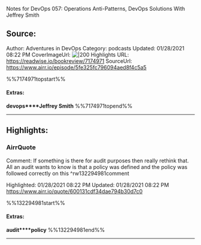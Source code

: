 Notes for DevOps 057: Operations Anti-Patterns, DevOps Solutions With Jeffrey Smith

## Source:
Author: Adventures in DevOps
Category: podcasts
Updated: 01/28/2021 08:22 PM
CoverImageUrl: 
![|200](https://s3.amazonaws.com/devchat.tv/adventures-in-devops.jpg)
Highlights URL: https://readwise.io/bookreview/7174971
SourceUrl: https://www.airr.io/episode/5fe325fc796094aed8f4c5a5

%%7174971topstart%%
#### Extras:
**devops****Jeffrey Smith**
%%7174971topend%%


 
-----
 ## Highlights:

### AirrQuote
Comment: If something is there for audit purposes then really rethink that. All an audit wants to know is that a policy was defined and the policy was followed correctly on this ^rw132294981comment

Highlighted: 01/28/2021 08:22 PM
Updated: 01/28/2021 08:22 PM
https://www.airr.io/quote/600131cdf34dae794b30d7c0

%%132294981start%%
#### Extras:
**audit****policy**
%%132294981end%%



------

